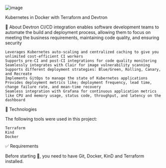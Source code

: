 ![image](https://user-images.githubusercontent.com/23049337/222948466-4bbc76f5-7b59-46ea-93c9-1e562d3bb4a8.png)

 
Kubernetes in Docker with Terraform and Devtron



🎯 About
Devtron CI/CD integration enables software development teams to automate the build and deployment process, allowing them to focus on meeting the business requirements, maintaining code quality, and ensuring security

    Leverages Kubernetes auto-scaling and centralized caching to give you unlimited cost-efficient CI workers
    Supports pre-CI and post-CI integrations for code quality monitoring
    Seamlessly integrates with Clair for image vulnerability scanning
    Supports different deployment strategies: Blue/Green, Rolling, Canary, and Recreate
    Implements GitOps to manage the state of Kubernetes applications
    Provides deployment metrics like; deployment frequency, lead time, change failure rate, and mean-time recovery
    Seamless integration with Grafana for continuous application metrics like CPU and memory usage, status code, throughput, and latency on the dashboard


🚀 Technologies

The following tools were used in this project:

    Terraform
    Kind
    Docker
    

✅ Requirements

Before starting 🏁, you need to have Git, Docker, KinD and Terraform installed.

